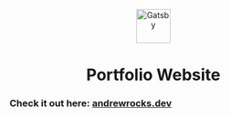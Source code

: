 <p align="center">
  <a href="https://www.gatsbyjs.com/?utm_source=starter&utm_medium=readme&utm_campaign=minimal-starter-ts">
    <img alt="Gatsby" src="https://www.gatsbyjs.com/Gatsby-Monogram.svg" width="60" />
  </a>
</p>
<h1 align="center">
  Portfolio Website
</h1>

<h3>
  Check it out here: <a href="https://andrewrocks.dev">andrewrocks.dev<a>
</h3>
